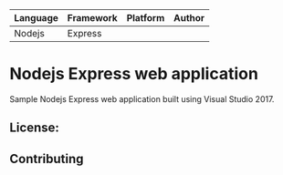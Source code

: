 | Language | Framework | Platform | Author |
| -------- | -------- |--------|--------|
| Nodejs | Express | | |


# Nodejs Express web application

Sample Nodejs Express web application built using Visual Studio 2017.

## License:

## Contributing


